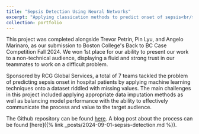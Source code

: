 ```yaml
---
title: "Sepsis Detection Using Neural Networks"
excerpt: "Applying classication methods to predict onset of sepsis<br/><img src='/images/sepsis-detection-2024.png'>"
collection: portfolio
---
```


This project was completed alongside Trevor Petrin, Pin Lyu, and Angelo Marinaro, as our submission to Boston College's Back to BC Case Competition Fall 2024. We won 1st place for our ability to present our work to a non-technical audience, displaying a fluid and strong trust in our teammates to work on a difficult problem.


Sponsored by RCG Global Services, a total of 7 teams tackled the problem of predicting sepsis onset in hospital patients by applying machine learning techniques onto a dataset riddled with missing values. The main challenges in this project included applying appropriate data imputation methods as well as balancing model performance with the ability to effectively communicate the process and value to the target audience. 


The Github repository can be found [here](https://github.com/alanklin/BC-Fall2024-CaseCompetition-Team2). A blog post about the process can be found [here]({% link _posts/2024-09-01-sepsis-detection.md %}).
